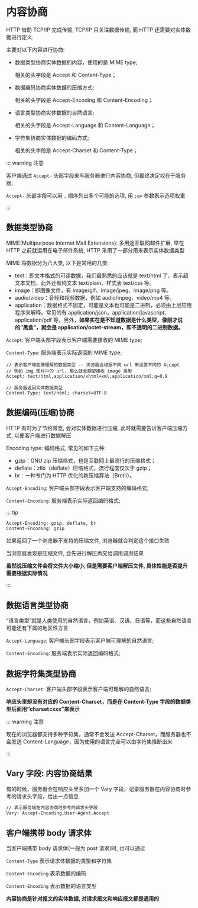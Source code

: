 # 内容协商

HTTP 借助 TCP/IP 完成传输, TCP/IP 只关注数据传输, 而 HTTP 还需要对实体数据进行定义.

主要对以下内容进行协商:

- 数据类型协商实体数据的内容，使用的是 MIME type;

  相关的头字段是 Accept 和 Content-Type；

- 数据编码协商实体数据的压缩方式;

  相关的头字段是 Accept-Encoding 和 Content-Encoding；

- 语言类型协商实体数据的自然语言;

  相关的头字段是 Accept-Language 和 Content-Language；

- 字符集协商实体数据的编码方式;

  相关的头字段是 Accept-Charset 和 Content-Type；

::: warning 注意

客户端通过 `Accept-` 头部字段来与服务器进行内容协商, 但最终决定权在于服务器;

`Accept-` 头部字段可以用 `,` 顺序列出多个可能的选项, 用 `;q=` 参数表示选项权重

:::

## 数据类型协商

MIME(Multipurpose Internet Mail Extensions): 多用途互联网邮件扩展, 早在 HTTP 之前就运用在电子邮件系统, HTTP 采用了一部分用来表示实体数据类型

MIME 将数据分为八大类, 以下是常用的几类:

- text：即文本格式的可读数据，我们最熟悉的应该就是 text/html 了，表示超文本文档，此外还有纯文本 text/plain、样式表 text/css 等。
- image：即图像文件，有 image/gif、image/jpeg、image/png 等。
- audio/video：音频和视频数据，例如 audio/mpeg、video/mp4 等。
- application：数据格式不固定，可能是文本也可能是二进制，必须由上层应用程序来解释。常见的有 application/json，application/javascript、application/pdf 等，另外，**如果实在是不知道数据是什么类型，像刚才说的“黑盒”，就会是 application/octet-stream，即不透明的二进制数据。**

`Accept`: 客户端头部字段表示客户端需要接收的 MIME type;

`Content-Type`: 服务端表示实际返回的 MIME type;

```text
// 表示客户端能够理解的数据类型 -- 浏览器会根据不同 url 来设置不同的 Accept
// 例如 img 图片中的 url, 那么就会期望接收 image 类型
Accept: text/html,application/xhtml+xml,application/xml;q=0.9

// 服务器返回实体数据类型
Content-Type: text/html; charset=UTF-8
```

## 数据编码(压缩)协商

HTTP 有时为了节约带宽, 会对实体数据进行压缩, 此时就需要告诉客户端压缩方式, 以便客户端进行数据解压

Encoding type: 编码格式, 常见的如下三种:

- gzip：GNU zip 压缩格式，也是互联网上最流行的压缩格式；
- deflate：zlib（deflate）压缩格式，流行程度仅次于 gzip；
- br：一种专门为 HTTP 优化的新压缩算法（Brotli）。

`Accept-Encoding`: 客户端头部字段表示客户端支持的编码格式;

`Content-Encoding`: 服务端表示实际返回编码格式;

::: tip

```tex
Accept-Encoding: gzip, deflate, br
Content-Encoding: gzip
```

如果返回了一个浏览器不支持的压缩文件, 浏览器就会判定这个接口失败

当浏览器发现是压缩文件, 会先进行解压再交给调用调用结果

**虽然说压缩文件会将文件大小缩小, 但是需要客户端解压文件, 具体性能是否提升需要根据实际情况**

:::

## 数据语言类型协商

“语言类型”就是人类使用的自然语言，例如英语、汉语、日语等，而这些自然语言可能还有下属的地区性方言

`Accept-Language`: 客户端头部字段表示客户端可理解的自然语言;

`Content-Encoding`: 服务端表示实际返回编码格式;

## 数据字符集类型协商

`Accept-Charset`: 客户端头部字段表示客户端可理解的自然语言;

**响应头里却没有对应的 Content-Charset，而是在 Content-Type 字段的数据类型后面用“charset=xxx”来表示**

::: warning 注意

现在的浏览器都支持多种字符集，通常不会发送 Accept-Charset，而服务器也不会发送 Content-Language，因为使用的语言完全可以由字符集推断出来

:::

## Vary 字段: 内容协商结果

有的时候，服务器会在响应头里多加一个 Vary 字段，记录服务器在内容协商时参考的请求头字段，给出一点信息

```tex
// 表示服务端在内容协商时参考的请求头字段
Vary: Accept-Encoding,User-Agent,Accept
```

## 客户端携带 body 请求体

当客户端携带 body 请求体(一般为 post 请求)时, 也可以通过

`Content-Type` 表示请求体数据的类型和字符集

`Content-Encoding` 表示数据的编码

`Content-Encoding` 表示数据的语言类型

**内容协商是针对报文的实体数据, 对请求报文和响应报文都是通用的**
